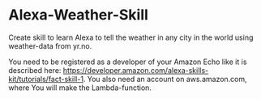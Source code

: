 # Alexa-Weather-Skill
Create skill to learn Alexa to tell the weather in any city in the world using weather-data from yr.no.

You need to be registered as a developer of your Amazon Echo like it is described here: https://developer.amazon.com/alexa-skills-kit/tutorials/fact-skill-1. 
You also need an account on aws.amazon.com, where You will make the Lambda-function.
